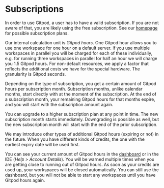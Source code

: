 # Subscriptions

In order to use Gitpod, a user has to have a valid subscription. If you are not aware of that, you
are likely using the free subscription. See our [homepage](https://www.github.io) for possible
subscription plans.

Our internal calculation unit is _Gitpod hours_. One Gitpod hour allows you to use one workspace for
one hour on a default server. If you use multiple workspaces in parallel you will be charged for
each of these individually, e.g. for running three workspaces in parallel for half an hour we will
charge you 1.5 Gitpod hours. For non-default resources, we apply a factor that reflects the
additional costs we have for the special hardware. The granularity is Gitpod seconds.

Depending on the type of subscription, you get a certain amount of Gitpod hours per subscription
month. Subscription months, unlike calendar months, start directly with at the moment of the
subscription. At the end of a subscription month, your remaining Gitpod hours for that months
expire, and you will start with the subscription amount again.

You can upgrade to a higher subscription plan at any point in time. The new subscription month
starts immediately. Downgrading is possible as well, but the new subscription month will start with
the end of the prior subscription.

We may introduce other types of additional Gitpod hours (expiring or not) in the future. When you
have different kinds of credits, the one with the earliest expiry date will be used first.

You can see your current amount of Gitpod hours in the [dashboard](60_Dashboard.md#account-details)
or in the IDE (_Help > Account Details_). You will be warned multiple times when you are getting
close to running out of Gitpod hours. As soon as your credits are used up, your workspaces will be
closed automatically. You can still use the dashboard, but you will not be able to start any
workspaces until you have Gitpod hours again.

